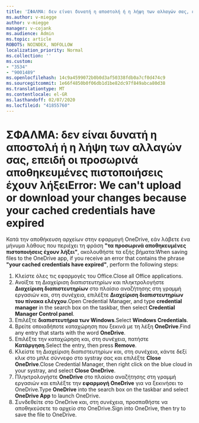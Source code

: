 ```yaml
---
title: 'ΣΦΑΛΜΑ: δεν είναι δυνατή η αποστολή ή η λήψη των αλλαγών σας, επειδή οι προσωρινά αποθηκευμένες πιστοποιήσεις έχουν λήξει'
ms.author: v-miegge
author: v-miegge
manager: v-cojank
ms.audience: Admin
ms.topic: article
ROBOTS: NOINDEX, NOFOLLOW
localization_priority: Normal
ms.collection: ''
ms.custom:
- "3534"
- "9001489"
ms.openlocfilehash: 14c9a4599072b0b0d3af50338fdb0a7cf0d474c9
ms.sourcegitcommit: 1e66f4850b0f06db1d1be82dc97f849abca80d38
ms.translationtype: MT
ms.contentlocale: el-GR
ms.lasthandoff: 02/07/2020
ms.locfileid: "41855760"
---
```

# <a name="error-we-cant-upload-or-download-your-changes-because-your-cached-credentials-have-expired"></a><span data-ttu-id="99586-102">ΣΦΑΛΜΑ: δεν είναι δυνατή η αποστολή ή η λήψη των αλλαγών σας, επειδή οι προσωρινά αποθηκευμένες πιστοποιήσεις έχουν λήξει</span><span class="sxs-lookup"><span data-stu-id="99586-102">Error: We can't upload or download your changes because your cached credentials have expired</span></span>

<span data-ttu-id="99586-103">Κατά την αποθήκευση αρχείων στην εφαρμογή OneDrive, εάν λάβετε ένα μήνυμα λάθους που περιέχει τη φράση **"τα προσωρινά αποθηκευμένες πιστοποιήσεις έχουν λήξει"**, ακολουθήστε τα εξής βήματα:</span><span class="sxs-lookup"><span data-stu-id="99586-103">When saving files to the OneDrive app, if you receive an error that contains the phrase **"your cached credentials have expired"**, perform the following steps:</span></span>

1. <span data-ttu-id="99586-104">Κλείστε όλες τις εφαρμογές του Office.</span><span class="sxs-lookup"><span data-stu-id="99586-104">Close all Office applications.</span></span>
1. <span data-ttu-id="99586-105">Ανοίξτε τη Διαχείριση διαπιστευτηρίων και πληκτρολογήστε **Διαχείριση διαπιστευτηρίων** στο πλαίσιο αναζήτησης στη γραμμή εργασιών και, στη συνέχεια, επιλέξτε **Διαχείριση διαπιστευτηρίων του πίνακα ελέγχου**.</span><span class="sxs-lookup"><span data-stu-id="99586-105">Open Credential Manager, and type **credential manager** in the search box on the taskbar, then select **Credential Manager Control panel**.</span></span>
1. <span data-ttu-id="99586-106">Επιλέξτε **διαπιστευτήρια των Windows**.</span><span class="sxs-lookup"><span data-stu-id="99586-106">Select **Windows Credentials**.</span></span>
1. <span data-ttu-id="99586-107">Βρείτε οποιαδήποτε καταχώρηση που ξεκινά με τη λέξη **OneDrive**.</span><span class="sxs-lookup"><span data-stu-id="99586-107">Find any entry that starts with the word **OneDrive**.</span></span>
1. <span data-ttu-id="99586-108">Επιλέξτε την καταχώρηση και, στη συνέχεια, πατήστε **Κατάργηση**.</span><span class="sxs-lookup"><span data-stu-id="99586-108">Select the entry, then press **Remove**.</span></span>
1. <span data-ttu-id="99586-109">Κλείστε τη Διαχείριση διαπιστευτηρίων και, στη συνέχεια, κάντε δεξί κλικ στο μπλε σύννεφο στο systray σας και επιλέξτε **Close OneDrive**.</span><span class="sxs-lookup"><span data-stu-id="99586-109">Close Credential Manager, then right click on the blue cloud in your systray, and select **Close OneDrive**.</span></span>
1. <span data-ttu-id="99586-110">Πληκτρολογήστε **OneDrive** στο πλαίσιο αναζήτησης στη γραμμή εργασιών και επιλέξτε την **εφαρμογή OneDrive** για να ξεκινήσει το OneDrive.</span><span class="sxs-lookup"><span data-stu-id="99586-110">Type **OneDrive** into the search box on the taskbar and select **OneDrive App** to launch OneDrive.</span></span>
1. <span data-ttu-id="99586-111">Συνδεθείτε στο OneDrive και, στη συνέχεια, προσπαθήστε να αποθηκεύσετε το αρχείο στο OneDrive.</span><span class="sxs-lookup"><span data-stu-id="99586-111">Sign into OneDrive, then try to save the file to OneDrive.</span></span>
